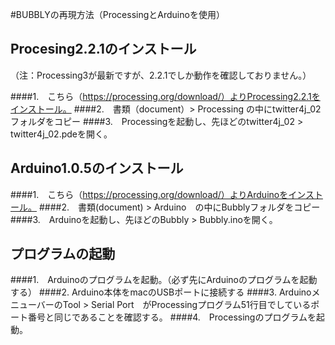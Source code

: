 #BUBBLYの再現方法（ProcessingとArduinoを使用）

## Procesing2.2.1のインストール
（注：Processing3が最新ですが、2.2.1でしか動作を確認しておりません。） 

####1.　こちら（https://processing.org/download/）よりProcessing2.2.1をインストール。
####2.　書類（document）> Processing の中にtwitter4j_02フォルダをコピー
####3.　Processingを起動し、先ほどのtwitter4j_02 > twitter4j_02.pdeを開く。 

## Arduino1.0.5のインストール

####1.　こちら（https://processing.org/download/）よりArduinoをインストール。
####2.　書類(document) > Arduino　の中にBubblyフォルダをコピー
####3.　Arduinoを起動し、先ほどのBubbly > Bubbly.inoを開く。 

## プログラムの起動

####1.　Arduinoのプログラムを起動。（必ず先にArduinoのプログラムを起動する）
####2.  Arduino本体をmacのUSBポートに接続する
####3.  ArduinoメニューバーのTool > Serial Port　がProcessingプログラム51行目でしているポート番号と同じであることを確認する。
####4.　Processingのプログラムを起動。